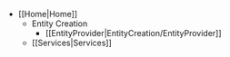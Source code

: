 * [[Home|Home]]
  * Entity Creation
      * [[EntityProvider|EntityCreation/EntityProvider]]
  * [[Services|Services]]